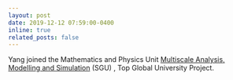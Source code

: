 ```yaml
---
layout: post
date: 2019-12-12 07:59:00-0400
inline: true
related_posts: false
---
```


Yang joined the Mathematics and Physics Unit [Multiscale Analysis, Modelling and Simulation](https://www.waseda.jp/fsci/mathphys/) (SGU) , Top Global University Project.
